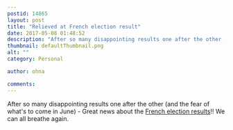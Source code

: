 ```yaml
---
postid: 14865
layout: post
title: "Relieved at French election result"
date: 2017-05-08 01:48:52
description: "After so many disappointing results one after the other (and the fear of what&#8217;s to come in June) - Great news about the French election results!! We can all breathe again&#8230;."
thumbnail: defaultThumbnail.png
alt: ""
category: Personal

author: ohna

comments:
---
```


<p>After so many disappointing results one after the other (and the fear of what's to come in June) - Great news about the <a href="https://www.theguardian.com/world/ng-interactive/2017/may/07/french-presidential-election-results-latest">French election results</a>!! We can all breathe again.</p>




